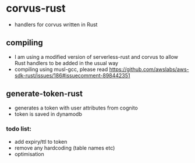 # corvus-rust
- handlers for corvus written in Rust

## compiling
- I am using a modified version of serverless-rust and corvus to allow Rust handlers to be added in the usual way
- compiling using musl-gcc, please read https://github.com/awslabs/aws-sdk-rust/issues/186#issuecomment-898442351

## generate-token-rust
- generates a token with user attributes from cognito
- token is saved in dynamodb

### todo list:
- add expiry/ttl to token
- remove any hardcoding (table names etc)
- optimisation
